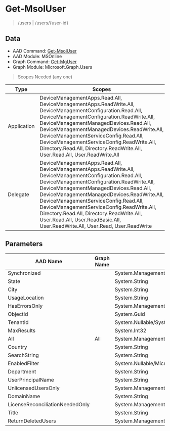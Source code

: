 # Get-MsolUser

> /users | /users/{user-id}

## Data

+ AAD Command: [Get-MsolUser](https://docs.microsoft.com/en-us/powershell/module/MSOnline/Get-MsolUser)
+ AAD Module: MSOnline
+ Graph Command: [Get-MgUser](https://docs.microsoft.com/en-us/powershell/module/Microsoft.Graph.Users/Get-MgUser)
+ Graph Module: Microsoft.Graph.Users

> Scopes Needed (any one)

|Type|Scopes|
|---|---|
|Application|DeviceManagementApps.Read.All, DeviceManagementApps.ReadWrite.All, DeviceManagementConfiguration.Read.All, DeviceManagementConfiguration.ReadWrite.All, DeviceManagementManagedDevices.Read.All, DeviceManagementManagedDevices.ReadWrite.All, DeviceManagementServiceConfig.Read.All, DeviceManagementServiceConfig.ReadWrite.All, Directory.Read.All, Directory.ReadWrite.All, User.Read.All, User.ReadWrite.All|
|Delegate|DeviceManagementApps.Read.All, DeviceManagementApps.ReadWrite.All, DeviceManagementConfiguration.Read.All, DeviceManagementConfiguration.ReadWrite.All, DeviceManagementManagedDevices.Read.All, DeviceManagementManagedDevices.ReadWrite.All, DeviceManagementServiceConfig.Read.All, DeviceManagementServiceConfig.ReadWrite.All, Directory.Read.All, Directory.ReadWrite.All, User.Read.All, User.ReadBasic.All, User.ReadWrite.All, User.Read, User.ReadWrite|

## Parameters

|AAD Name|Graph Name|AAD Type|Graph Type|Infos|
|---|---|---|---|---|
|Synchronized||System.Management.Automation.SwitchParameter|||
|State||System.String|||
|City||System.String|||
|UsageLocation||System.String|||
|HasErrorsOnly||System.Management.Automation.SwitchParameter|||
|ObjectId||System.Guid|||
|TenantId||System.Nullable/System.Guid|||
|MaxResults||System.Int32|||
|All|All|System.Management.Automation.SwitchParameter|System.Management.Automation.SwitchParameter||
|Country||System.String|||
|SearchString||System.String|||
|EnabledFilter||System.Nullable/Microsoft.Online.Administration.UserEnabledFilter|||
|Department||System.String|||
|UserPrincipalName||System.String|||
|UnlicensedUsersOnly||System.Management.Automation.SwitchParameter|||
|DomainName||System.String|||
|LicenseReconciliationNeededOnly||System.Management.Automation.SwitchParameter|||
|Title||System.String|||
|ReturnDeletedUsers||System.Management.Automation.SwitchParameter|||

